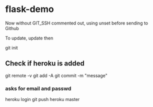 # flask-demo
Now without GIT_SSH commented out, using unset before sending to Github

To update, update
then

git init
## Check if heroku is added

git remote -v
git add -A
git commit -m "message"
### asks for email and passwd
heroku login
git push heroku master
